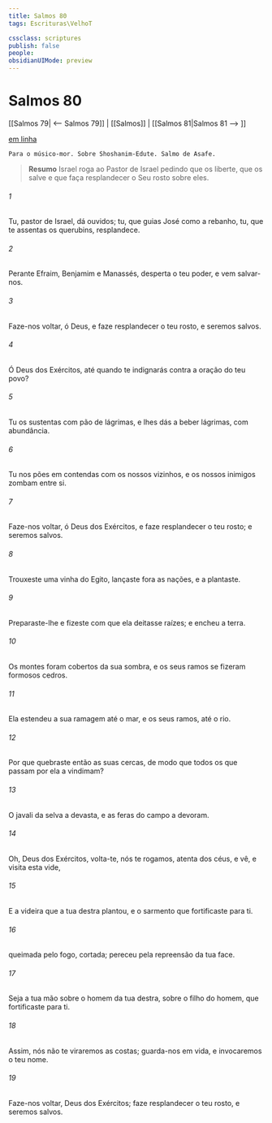 ```yaml
---
title: Salmos 80
tags: Escrituras\VelhoT

cssclass: scriptures
publish: false
people:
obsidianUIMode: preview
---
```


# Salmos 80
[[Salmos 79| <-- Salmos 79]] | [[Salmos]] | [[Salmos 81|Salmos 81 --> ]]

[em linha](https://churchofjesuschrist.org/study/scriptures/ot/ps/80?lang=por)

```
Para o músico-mor. Sobre Shoshanim-Edute. Salmo de Asafe.
```

> __Resumo__
Israel roga ao Pastor de Israel pedindo que os liberte, que os salve e que faça resplandecer o Seu rosto sobre eles.

###### 1 
Tu,  pastor de Israel, dá ouvidos; tu, que guias José como a  rebanho, tu, que te assentas  os querubins, resplandece.

###### 2 
Perante Efraim, Benjamim e Manassés, desperta o teu poder, e vem salvar-nos.

###### 3 
Faze-nos voltar, ó Deus, e faze resplandecer o teu rosto, e seremos salvos.

###### 4 
Ó  Deus dos Exércitos, até quando te indignarás contra a oração do teu povo?

###### 5 
Tu os sustentas com pão de lágrimas, e lhes dás a beber lágrimas, com abundância.

###### 6 
Tu nos pões em contendas com os nossos vizinhos, e os nossos inimigos zombam  entre si.

###### 7 
Faze-nos voltar, ó Deus dos Exércitos, e faze resplandecer o teu rosto; e seremos salvos.

###### 8 
Trouxeste uma vinha do Egito, lançaste fora as nações, e a plantaste.

###### 9 
Preparaste-lhe  e fizeste com que ela deitasse raízes; e encheu a terra.

###### 10 
Os montes foram cobertos da sua sombra, e os seus ramos se fizeram  formosos cedros.

###### 11 
Ela estendeu a sua ramagem até o mar, e os seus ramos, até o rio.

###### 12 
Por que quebraste então as suas cercas, de modo que todos os que passam por ela a vindimam?

###### 13 
O javali da selva a devasta, e as feras do campo a devoram.

###### 14 
Oh, Deus dos Exércitos, volta-te, nós te rogamos, atenta dos céus, e vê, e visita esta vide,

###### 15 
E a videira que a tua destra plantou, e o sarmento que fortificaste para ti.

###### 16 
 queimada pelo fogo,  cortada; pereceu pela repreensão da tua face.

###### 17 
Seja a tua mão sobre o homem da tua destra, sobre o filho do homem, que fortificaste para ti.

###### 18 
Assim, nós não te viraremos as costas; guarda-nos em vida, e invocaremos o teu nome.

###### 19 
Faze-nos voltar,  Deus dos Exércitos; faze resplandecer o teu rosto, e seremos salvos.

